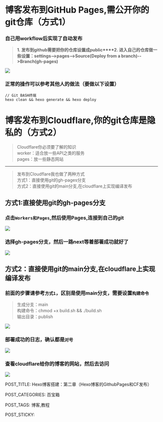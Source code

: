 
# 博客发布到GitHub Pages,需公开你的git仓库（方式1）

### 自己用workflow后实现了自动发布

> **1. 发布到github需要把你的仓库设置成public****2. 进入自己的仓库做一些设置：settings-->pages-->Source(Deploy from a branch)-->Branch(gh-pages)**

![](http://www.kdocs.cn/api/v3/office/copy/S2wwekRobmxkdm5LeHQ2MEdGV0c3djBVMzJnMy9uWGxpQXl6VmRqVXg2VXRWYWE4b281T21oNkROdzJTQjRiY3FOY0d0U0RBbU1HUXVVQWJoZWdBNW9BTWhaOXdkelBsNkxOcnNucHNZV0R3WHN6eVZnUGFnN3ExYTdEaWx5ZWI5bElFUWJsUHRDRGJsMTFnNHBVSlJZbXI0K2JIWG1hU1hHeTVpb0JKZzNmTXRyaW9LZytOWG03SFkvWUxkVHBwczQ1MlJsbHkrKzl0YTg1WWljRXZMRG4zM3k4VnF0WTFOZ3FPOGlhS2NqTkJxdnNqUFJaOEVnK3hpVlRQS1ZITHdXWTE5Rmw0MmpBPQ==/attach/object/MFSDJKQ7ADQFG?)

### 正常的操作可以参考其他人的做法（要做以下设置）

```
// Git BASH终端
hexo clean && hexo generate && hexo deploy  
```

# 博客发布到Cloudflare,你的git仓库是隐私的（方式2）

> Cloudflare你必须要了解的知识  
> worker：适合放一些API之类的服务  
> pages：放一些静态网站

----------

> 发布到Cloudflare我也做了两种方式  
> 方式1：直接使用git的gh-pages分支  
> 方式2：直接使用git的main分支,在cloudflare上实现编译发布

## 方式1:直接使用git的gh-pages分支

### 点击`Workers和Pages`,然后使用Pages,连接到自己的git

![](http://www.kdocs.cn/api/v3/office/copy/S2wwekRobmxkdm5LeHQ2MEdGV0c3djBVMzJnMy9uWGxpQXl6VmRqVXg2VXRWYWE4b281T21oNkROdzJTQjRiY3FOY0d0U0RBbU1HUXVVQWJoZWdBNW9BTWhaOXdkelBsNkxOcnNucHNZV0R3WHN6eVZnUGFnN3ExYTdEaWx5ZWI5bElFUWJsUHRDRGJsMTFnNHBVSlJZbXI0K2JIWG1hU1hHeTVpb0JKZzNmTXRyaW9LZytOWG03SFkvWUxkVHBwczQ1MlJsbHkrKzl0YTg1WWljRXZMRG4zM3k4VnF0WTFOZ3FPOGlhS2NqTkJxdnNqUFJaOEVnK3hpVlRQS1ZITHdXWTE5Rmw0MmpBPQ==/attach/object/LFDUDKQ7ABADQ?)

### 选择gh-pages分支，然后一路next等着部署成功就好了

![](http://www.kdocs.cn/api/v3/office/copy/S2wwekRobmxkdm5LeHQ2MEdGV0c3djBVMzJnMy9uWGxpQXl6VmRqVXg2VXRWYWE4b281T21oNkROdzJTQjRiY3FOY0d0U0RBbU1HUXVVQWJoZWdBNW9BTWhaOXdkelBsNkxOcnNucHNZV0R3WHN6eVZnUGFnN3ExYTdEaWx5ZWI5bElFUWJsUHRDRGJsMTFnNHBVSlJZbXI0K2JIWG1hU1hHeTVpb0JKZzNmTXRyaW9LZytOWG03SFkvWUxkVHBwczQ1MlJsbHkrKzl0YTg1WWljRXZMRG4zM3k4VnF0WTFOZ3FPOGlhS2NqTkJxdnNqUFJaOEVnK3hpVlRQS1ZITHdXWTE5Rmw0MmpBPQ==/attach/object/KCKUFKQ7ADAC2?)

## 方式2：直接使用git的main分支,在cloudflare上实现编译发布

### 前面的步骤请参考`方式1`，区别是使用main分支，需要设置`构建命令`

> 生成分支：main  
> 构建命令：chmod +x build.sh && ./build.sh  
> 输出目录：publish

![](http://www.kdocs.cn/api/v3/office/copy/S2wwekRobmxkdm5LeHQ2MEdGV0c3djBVMzJnMy9uWGxpQXl6VmRqVXg2VXRWYWE4b281T21oNkROdzJTQjRiY3FOY0d0U0RBbU1HUXVVQWJoZWdBNW9BTWhaOXdkelBsNkxOcnNucHNZV0R3WHN6eVZnUGFnN3ExYTdEaWx5ZWI5bElFUWJsUHRDRGJsMTFnNHBVSlJZbXI0K2JIWG1hU1hHeTVpb0JKZzNmTXRyaW9LZytOWG03SFkvWUxkVHBwczQ1MlJsbHkrKzl0YTg1WWljRXZMRG4zM3k4VnF0WTFOZ3FPOGlhS2NqTkJxdnNqUFJaOEVnK3hpVlRQS1ZITHdXWTE5Rmw0MmpBPQ==/attach/object/CRZELKQ7ADAEE?)

### 部署成功的日志，确认都是`对号`

![](http://www.kdocs.cn/api/v3/office/copy/S2wwekRobmxkdm5LeHQ2MEdGV0c3djBVMzJnMy9uWGxpQXl6VmRqVXg2VXRWYWE4b281T21oNkROdzJTQjRiY3FOY0d0U0RBbU1HUXVVQWJoZWdBNW9BTWhaOXdkelBsNkxOcnNucHNZV0R3WHN6eVZnUGFnN3ExYTdEaWx5ZWI5bElFUWJsUHRDRGJsMTFnNHBVSlJZbXI0K2JIWG1hU1hHeTVpb0JKZzNmTXRyaW9LZytOWG03SFkvWUxkVHBwczQ1MlJsbHkrKzl0YTg1WWljRXZMRG4zM3k4VnF0WTFOZ3FPOGlhS2NqTkJxdnNqUFJaOEVnK3hpVlRQS1ZITHdXWTE5Rmw0MmpBPQ==/attach/object/76JERKQ7ADAEE?)

### 查看cloudflare给你的博客的网站，然后去访问

![](http://www.kdocs.cn/api/v3/office/copy/S2wwekRobmxkdm5LeHQ2MEdGV0c3djBVMzJnMy9uWGxpQXl6VmRqVXg2VXRWYWE4b281T21oNkROdzJTQjRiY3FOY0d0U0RBbU1HUXVVQWJoZWdBNW9BTWhaOXdkelBsNkxOcnNucHNZV0R3WHN6eVZnUGFnN3ExYTdEaWx5ZWI5bElFUWJsUHRDRGJsMTFnNHBVSlJZbXI0K2JIWG1hU1hHeTVpb0JKZzNmTXRyaW9LZytOWG03SFkvWUxkVHBwczQ1MlJsbHkrKzl0YTg1WWljRXZMRG4zM3k4VnF0WTFOZ3FPOGlhS2NqTkJxdnNqUFJaOEVnK3hpVlRQS1ZITHdXWTE5Rmw0MmpBPQ==/attach/object/ETOETKQ7ACADK?)

POST_TITLE: Hexo博客搭建：第二章（Hexo博客的GithubPages和CF发布）

POST_CATEGORIES: 百宝箱

POST_TAGS: 博客,教程

POST_STICKY:
<!--stackedit_data:
eyJoaXN0b3J5IjpbLTQxODg3MDY0M119
-->